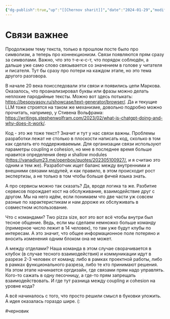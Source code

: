 ```yaml
---
{"dg-publish":true,"up":"[[Chernov sharit]]","date":"2024-01-29","modified_at":"2024-02-15T14:56:14+03:00","published_at":"2024-02-15T19:05:00+03:00","posted":"https://t.me/chernov_sharit/523","dg-path":"/chernov_sharit/2024-01-29 Связи важнее.md","permalink":"/chernov-sharit/2024-01-29-svyazi-vazhnee/","dgPassFrontmatter":true}
---
```



# Связи важнее

Продолжаем тему текста, только в прошлом посте было про символизм, а теперь про коннекционизм. Связи появляются прям сразу за символами. Важно, что это т-е-к-с-т, что порядок соблюдён, а дальше уже само слово связывается со значением в голове у читателя и писателя. Тут бы сразу про потери на каждом этапе, но это тема другого разговора.

В начале 20 века поисследовали эти связи и появились цепи Маркова. Оказалось, что проанализировал буквы или фразы можно делать неплохие пародийные тексты. Можно вот здесь потыкать: https://bespoyasov.ru/showcase/text-generator/browser/. Да и текущие LLM тоже строятся на таком же механизме, довольно подробно можно прочитать, например, у Стивена Вольфрама: https://writings.stephenwolfram.com/2023/02/what-is-chatgpt-doing-and-why-does-it-work/.

Код - это же тоже текст? Значит и тут у нас связи важны. Проблемы разработки лежат не столько в плоскости написать код, сколько в том как сделать его поддерживаемым. Для организации связи используют параметры coupling и cohesion, но мне в последнее время больше нравится определения deep и shallow modules (https://vanadium23.me/openbox/quotes/202305100927/, и я считаю это одним и тем же). Разработчик ищет баланс между внутренними и внешними связами модулей, и как правило, в этом происходит рост экспертизы, а не только в том чтобы больше фичей языка знать. 

А про сервисы можно так сказать? Да, вроде логика та же. Разбитие сервисов порождает кост на обслуживание, взаимодействие друг с другом. Мы на него идём, если понимаем что две части уж совсем разные по характеристикам и нам дороже их обслуживать в совместном использование. 

Что с командами? Two pizza size, вот это вот всё чтобы внутри был тесное общение. Ведь, если мы сделаем немножко больше команду (примерное число лежит в 14 человек), то там уже будут клубы по интересам. А это значит, что общее информационное поле потеряно и вносить изменения одним блоком она не может.

А между отделами? Наша команда в этом случае сворачивается в клубок (в случае тесного взаимодействия) и коммуникации идут в разрезе 2-3 человек от команд: либо в рамках проектной работы, либо в рамках функционального разреза, либо те кто принимают решения. На этом этапе начинается оргдизайн, где связами прям надо управлять. Кого-то сажать в одну песочницу, а где-то прям запрещать взаимодействовать. И где тут разница между coupling и cohesion на уровне кода?

А всё начиналось с того, что просто решили смысл в буковки уложить. А идея оказалась гораздо шире. (:

#черновик 
